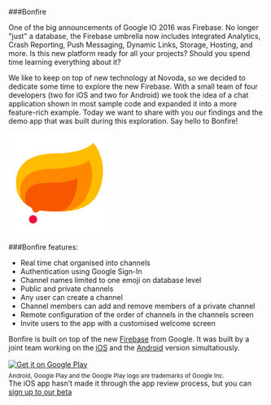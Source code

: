 ###Bonfire

One of the big announcements of Google IO 2016 was Firebase. No longer "just" a database, the Firebase umbrella now includes integrated Analytics, Crash Reporting, Push Messaging, Dynamic Links, Storage, Hosting, and more. Is this new platform ready for all your projects? Should you spend time learning everything about it?

We like to keep on top of new technology at Novoda, so we decided to dedicate some time to explore the new Firebase. With a small team of four developers (two for iOS and two for Android) we took the idea of a chat application shown in most sample code and expanded it into a more feature-rich example. Today we want to share with you our findings and the demo app that was built during this exploration. Say hello to Bonfire!

<img src="/android/app/src/main/ic_launcher-web.png" alt="Bonfire logo" width="200">

###Bonfire features:
  * Real time chat organised into channels
  * Authentication using Google Sign-In
  * Channel names limited to one emoji on database level
  * Public and private channels
  * Any user can create a channel
  * Channel members can add and remove members of a private channel
  * Remote configuration of the order of channels in the channels screen
  * Invite users to the app with a customised welcome screen
  
Bonfire is built on top of the new [Firebase][1] from Google. 
It was built by a joint team working on the [iOS][2] and the [Android][3] version simultatiously.

<a href="https://play.google.com/store/apps/details?id=com.novoda.bonfire&amp;utm_source=global_co&amp;utm_medium=prtnr&amp;utm_content=Mar2515&amp;utm_campaign=PartBadge&amp;pcampaignid=MKT-Other-global-all-co-prtnr-py-PartBadge-Mar2515-1" style="border: 0 none;"><img width="25%" height="25%" style="vertical-align:middle;text-decoration: none;" alt="Get it on Google Play" src="https://play.google.com/intl/en_us/badges/images/generic/en_badge_web_generic.png"></a>
<br/>
<sub>Android, Google Play and the Google Play logo are trademarks of Google Inc.</sub>
<br/>
The iOS app hasn’t made it through the app review process, but you can [sign up to our beta][4]

[1]: https://firebase.google.com/
[2]: /ios
[3]: /android
[4]: https://docs.google.com/forms/d/1UGU1w4QohXgyFKFN1panr_2r1R5FxVEPGfJ-uNtEoPE/viewform
